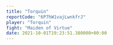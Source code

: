 ```yaml
---
title: "Torquin"
reportCode: "6P7hW1vajLwnkfrJ"
player: "Torquin"
fight: "Maiden of Virtue"
date: 2021-10-01T19:23:51.380000+00:00
---
```

